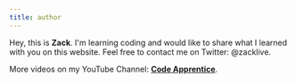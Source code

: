```yaml
---
title: author
---
```


Hey, this is **Zack**. I'm learning coding and would like to share what I learned with you on this website. Feel free to contact me on Twitter: @zacklive.

More videos on my YouTube Channel: **[Code Apprentice](https://goo.gl/ySLARS)**.